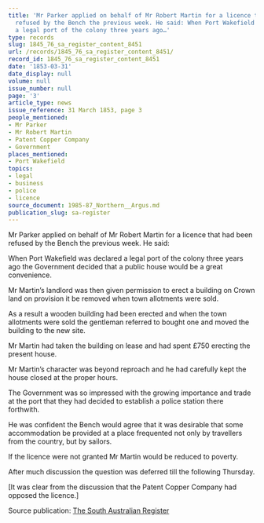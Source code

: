 ```yaml
---
title: 'Mr Parker applied on behalf of Mr Robert Martin for a licence that had been
  refused by the Bench the previous week. He said: When Port Wakefield was declared
  a legal port of the colony three years ago…'
type: records
slug: 1845_76_sa_register_content_8451
url: /records/1845_76_sa_register_content_8451/
record_id: 1845_76_sa_register_content_8451
date: '1853-03-31'
date_display: null
volume: null
issue_number: null
page: '3'
article_type: news
issue_reference: 31 March 1853, page 3
people_mentioned:
- Mr Parker
- Mr Robert Martin
- Patent Copper Company
- Government
places_mentioned:
- Port Wakefield
topics:
- legal
- business
- police
- licence
source_document: 1985-87_Northern__Argus.md
publication_slug: sa-register
---
```


Mr Parker applied on behalf of Mr Robert Martin for a licence that had been refused by the Bench the previous week.  He said:

When Port Wakefield was declared a legal port of the colony three years ago the Government decided that a public house would be a great convenience.

Mr Martin’s landlord was then given permission to erect a building on Crown land on provision it be removed when town allotments were sold.

As a result a wooden building had been erected and when the town allotments were sold the gentleman referred to bought one and moved the building to the new site.

Mr Martin had taken the building on lease and had spent £750 erecting the present house.

Mr Martin’s character was beyond reproach and he had carefully kept the house closed at the proper hours.

The Government was so impressed with the growing importance and trade at the port that they had decided to establish a police station there forthwith.

He was confident the Bench would agree that it was desirable that some accommodation be provided at a place frequented not only by travellers from the country, but by sailors.

If the licence were not granted Mr Martin would be reduced to poverty.

After much discussion the question was deferred till the following Thursday.

[It was clear from the discussion that the Patent Copper Company had opposed the licence.]

Source publication: [The South Australian Register](/publications/sa-register/)
